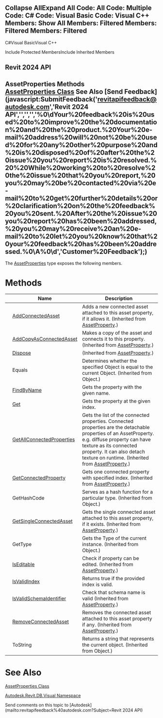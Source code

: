 ﻿

Collapse AllExpand All Code: All Code: Multiple Code: C# Code: Visual Basic Code: Visual C++  Members: Show All Members: Filtered Members: Filtered Members: Filtered   
---  
  
C#Visual BasicVisual C++

Include Protected MembersInclude Inherited Members

Revit 2024 API  
---  
AssetProperties Methods  
[AssetProperties Class](45955e9d-7dd4-b06c-f71a-f9ae2cc1c34a.md) See Also [Send Feedback](javascript:SubmitFeedback\('revitapifeedback@autodesk.com','Revit 2024 API','','','','%0\\dYour%20feedback%20is%20used%20to%20improve%20the%20documentation%20and%20the%20product.%20Your%20e-mail%20address%20will%20not%20be%20used%20for%20any%20other%20purpose%20and%20is%20disposed%20of%20after%20the%20issue%20you%20report%20is%20resolved.%20%20While%20working%20to%20resolve%20the%20issue%20that%20you%20report,%20you%20may%20be%20contacted%20via%20e-mail%20to%20get%20further%20details%20or%20clarification%20on%20the%20feedback%20you%20sent.%20After%20the%20issue%20you%20report%20has%20been%20addressed,%20you%20may%20receive%20an%20e-mail%20to%20let%20you%20know%20that%20your%20feedback%20has%20been%20addressed.%0\\A%0\\d','Customer%20Feedback'\);)  
---  
  
The [AssetProperties](45955e9d-7dd4-b06c-f71a-f9ae2cc1c34a.md) type exposes the following members.

# Methods

|  | Name | Description |
| --- | --- | --- |
|  | [AddConnectedAsset](bb4fdff5-a1b3-c215-c8ac-c1e6abaaea69.md) | Adds a new connected asset attached to this asset property, if it allows it.  (Inherited from [AssetProperty](7be89499-d011-ab43-4715-0ee6f9335970.md).) |
|  | [AddCopyAsConnectedAsset](dce50799-b956-e3f9-86c2-e67aaf78c69c.md) | Makes a copy of the asset and connects it to this property.  (Inherited from [AssetProperty](7be89499-d011-ab43-4715-0ee6f9335970.md).) |
|  | [Dispose](dc1aefa4-7c91-64e4-edc0-27e1cadeacc1.md) | (Inherited from [AssetProperty](7be89499-d011-ab43-4715-0ee6f9335970.md).) |
|  | Equals | Determines whether the specified Object is equal to the current Object. (Inherited from Object.) |
|  | [FindByName](ff64717a-fa49-d828-7daa-941986971a61.md) | Gets the property with the given name. |
|  | [Get](dcdee945-b819-c9da-22ea-4ef5f0b06065.md) | Gets the property at the given index. |
|  | [GetAllConnectedProperties](5f34b9bc-4e1b-a9db-5262-327fc22e10c1.md) | Gets the list of the connected properties. Connected properties are the detachable properties of an AssetProperty. e.g. diffuse property can have texture as its connected property. It can also detach texture on runtime.  (Inherited from [AssetProperty](7be89499-d011-ab43-4715-0ee6f9335970.md).) |
|  | [GetConnectedProperty](e12badf1-5be9-dc40-3d0a-10ba466e8e20.md) | Gets one connected property with specified index.  (Inherited from [AssetProperty](7be89499-d011-ab43-4715-0ee6f9335970.md).) |
|  | GetHashCode | Serves as a hash function for a particular type.  (Inherited from Object.) |
|  | [GetSingleConnectedAsset](3a190829-9269-0e56-8b9b-a53b89de35a6.md) | Gets the single connected asset attached to this asset property, if it exists.  (Inherited from [AssetProperty](7be89499-d011-ab43-4715-0ee6f9335970.md).) |
|  | GetType | Gets the Type of the current instance. (Inherited from Object.) |
|  | [IsEditable](8e7fa788-9842-883d-16f1-73b5a0802d61.md) | Check if property can be edited.  (Inherited from [AssetProperty](7be89499-d011-ab43-4715-0ee6f9335970.md).) |
|  | [IsValidIndex](dea26a3b-bc9b-db11-447c-dd9698377155.md) | Returns true if the provided index is valid. |
|  | [IsValidSchemaIdentifier](22a7e616-123f-ec35-b162-067dda3a6a60.md) | Check that schema name is valid  (Inherited from [AssetProperty](7be89499-d011-ab43-4715-0ee6f9335970.md).) |
|  | [RemoveConnectedAsset](1f25e33b-fd8b-692c-097d-f5eee8dfbd21.md) | Removes the connected asset attached to this asset property if any.  (Inherited from [AssetProperty](7be89499-d011-ab43-4715-0ee6f9335970.md).) |
|  | ToString | Returns a string that represents the current object. (Inherited from Object.) |
  
# See Also

[AssetProperties Class](45955e9d-7dd4-b06c-f71a-f9ae2cc1c34a.md)

[Autodesk.Revit.DB.Visual Namespace](f5a10581-6ac2-be19-0e32-f87d05bc8b83.md)

Send comments on this topic to [Autodesk](mailto:revitapifeedback%40autodesk.com?Subject=Revit 2024 API)